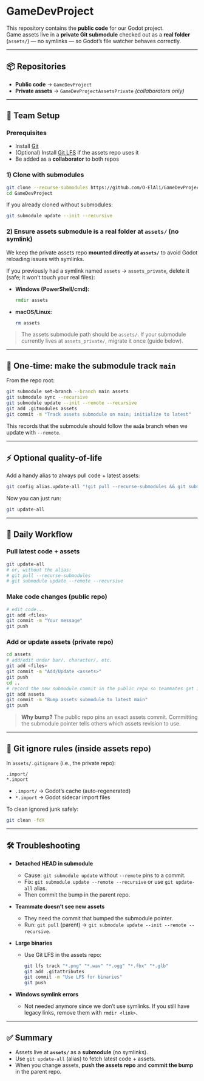 # GameDevProject

This repository contains the **public code** for our Godot project.  
Game assets live in a **private Git submodule** checked out as a **real folder** (`assets/`) — no symlinks — so Godot’s file watcher behaves correctly.

---

## 📦 Repositories

- **Public code** → `GameDevProject`  
- **Private assets** → `GameDevProjectAssetsPrivate` *(collaborators only)*

---

## 🚀 Team Setup

### Prerequisites
- Install [Git](https://git-scm.com/downloads)  
- (Optional) Install [Git LFS](https://git-lfs.com/) if the assets repo uses it  
- Be added as a **collaborator** to both repos

### 1) Clone with submodules
```bash
git clone --recurse-submodules https://github.com/O-ElAli/GameDevProject.git
cd GameDevProject
```

If you already cloned without submodules:
```bash
git submodule update --init --recursive
```

### 2) Ensure assets submodule is a real folder at `assets/` (no symlink)
We keep the private assets repo **mounted directly at `assets/`** to avoid Godot reloading issues with symlinks.

If you previously had a symlink named `assets` → `assets_private`, delete it (safe; it won’t touch your real files):
- **Windows (PowerShell/cmd):**
  ```bat
  rmdir assets
  ```
- **macOS/Linux:**
  ```bash
  rm assets
  ```

> The assets submodule path should be `assets/`. If your submodule currently lives at `assets_private/`, migrate it once (guide below).

---

## 🔧 One‑time: make the submodule track `main`

From the repo root:
```bash
git submodule set-branch --branch main assets
git submodule sync --recursive
git submodule update --init --remote --recursive
git add .gitmodules assets
git commit -m "Track assets submodule on main; initialize to latest"
```

This records that the submodule should follow the **`main`** branch when we update with `--remote`.

---

## ⚡ Optional quality-of-life

Add a handy alias to always pull code + latest assets:

```bash
git config alias.update-all "!git pull --recurse-submodules && git submodule update --remote --recursive"
```

Now you can just run:
```bash
git update-all
```

---

## 🔄 Daily Workflow

### Pull latest code + assets
```bash
git update-all
# or, without the alias:
# git pull --recurse-submodules
# git submodule update --remote --recursive
```

### Make code changes (public repo)
```bash
# edit code...
git add <files>
git commit -m "Your message"
git push
```

### Add or update assets (private repo)
```bash
cd assets
# add/edit under bar/, character/, etc.
git add <files>
git commit -m "Add/Update <assets>"
git push
cd ..
# record the new submodule commit in the public repo so teammates get it
git add assets
git commit -m "Bump assets submodule to latest main"
git push
```

> **Why bump?** The public repo pins an exact assets commit. Committing the submodule pointer tells others which assets revision to use.

---

## 🧹 Git ignore rules (inside assets repo)

In `assets/.gitignore` (i.e., the private repo):
```
.import/
*.import
```
- `.import/` → Godot’s cache (auto-regenerated)  
- `*.import` → Godot sidecar import files

To clean ignored junk safely:
```bash
git clean -fdX
```

---

## 🛠 Troubleshooting

- **Detached HEAD in submodule**
  - Cause: `git submodule update` without `--remote` pins to a commit.
  - Fix: `git submodule update --remote --recursive` or use `git update-all` alias.
  - Then commit the bump in the parent repo.

- **Teammate doesn’t see new assets**
  - They need the commit that bumped the submodule pointer.
  - Run: `git pull` (parent) → `git submodule update --init --remote --recursive`.

- **Large binaries**
  - Use Git LFS in the assets repo:
    ```bash
    git lfs track "*.png" "*.wav" "*.ogg" "*.fbx" "*.glb"
    git add .gitattributes
    git commit -m "Use LFS for binaries"
    git push
    ```

- **Windows symlink errors**
  - Not needed anymore since we don’t use symlinks. If you still have legacy links, remove them with `rmdir <link>`.

---

## ✅ Summary

- Assets live at **`assets/`** as a **submodule** (no symlinks).  
- Use `git update-all` (alias) to fetch latest code + assets.  
- When you change assets, **push the assets repo** and **commit the bump** in the parent repo.
